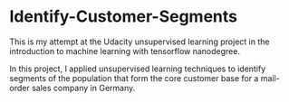 # Identify-Customer-Segments


This is my attempt at the Udacity unsupervised learning project in the introduction to machine learning with tensorflow nanodegree.

In this project, I applied unsupervised learning techniques to identify segments of the population that form the core customer base for a mail-order sales company in Germany.
